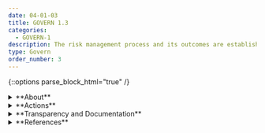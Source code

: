 ```yaml
---
date: 04-01-03
title: GOVERN 1.3
categories:
  - GOVERN-1
description: The risk management process and its outcomes are established through transparent mechanisms and all significant risks are measured.
type: Govern
order_number: 3
---
```

{::options parse_block_html="true" /}


<details>
<summary markdown="span">**About**</summary>
<br>
Clear policies and procedures are necessary to communicate roles and responsibilities for the Map, Measure and Manage functions across the AI lifecycle.

Standardized documentation can operationalize how organizational AI risk management processes are implemented and recorded. Systematizing documentation can also enhance accountability efforts. By adding their contact information to a work product document, AI actors can improve communication, increase ownership of work products, and potentially enhance consideration of product quality. Documentation may generate downstream benefits related to improved system replicability and robustness. Proper documentation storage and access procedures allow for quick retrieval of critical information during a negative incident.

</details>

<details>
<summary markdown="span">**Actions**</summary>
- Establish and regularly review documentation policies that address information related to:
    - AI actor contact information
    - Business justification
    - Scope and usage
    - Assumptions and limitations
    - Description of training data
    - Algorithmic methodology
    - Evaluated alternative approaches
    - Description of output data
    - Testing and validation results
    - Down- and up-stream dependencies
    - Plans for deployment, monitoring, and change management
    - Stakeholder engagement plans
- Verify documentation policies for AI systems are standardized across the organization and up to date.
- Establish policies for a model documentation inventory system and regularly review its completeness, usability, and efficacy.
- Establish mechanisms to regularly review the efficacy of risk management processes.
- Identify AI actors responsible for evaluating efficacy of risk management processes and approaches, and for course-correction based on results.


</details>

<details>
<summary markdown="span">**Transparency and Documentation**</summary>
<br>
**Organizations can document the following:**
- To what extent has the entity clarified the roles, responsibilities, and delegated authorities to relevant stakeholders?
- What are the roles, responsibilities, and delegation of authorities of personnel involved in the design, development, deployment, assessment and monitoring of the AI system?
- How will the appropriate performance metrics, such as accuracy, of the AI be monitored after the AI is deployed? How much distributional shift or model drift from baseline performance is acceptable?

**AI Transparency Resources:**
- [GAO-21-519SP: AI Accountability Framework for Federal Agencies & Other Entities](https://www.gao.gov/products/gao-21-519sp)
- [Intel.gov: AI Ethics Framework for Intelligence Community  - 2020](https://www.intelligence.gov/artificial-intelligence-ethics-framework-for-the-intelligence-community)
</details>

<details>
<summary markdown="span">**References**</summary>
<br>
Bd. Governors Fed. Rsrv. Sys., Supervisory Guidance on Model Risk Management, SR Letter 11-7 (Apr. 4, 2011).

Off. Comptroller Currency, Comptroller’s Handbook: Model Risk Management (Aug. 2021). [URL](https://www.occ.gov/publications-and-resources/publications/comptrollers-handbook/files/model-risk-management/index-model-risk-management.html)

Margaret Mitchell et al., “Model Cards for Model Reporting.” Proceedings of 2019 FATML Conference. [URL](https://arxiv.org/pdf/1810.03993.pdf)

Timnit Gebru et al., “Datasheets for Datasets,” Communications of the ACM 64, No. 12, 2021. [URL](https://arxiv.org/pdf/1803.09010.pdf)

Bender, E. M., Friedman, B. & McMillan-Major, A., (2022). A Guide for Writing Data Statements for Natural Language Processing. University of Washington. Accessed July 14, 2022. [URL](https://techpolicylab.uw.edu/wp-content/uploads/2021/11/Data_Statements_Guide_V2.pdf)

M. Arnold, R. K. E. Bellamy, M. Hind, et al. FactSheets: Increasing trust in AI services through supplier’s declarations of conformity. IBM Journal of Research and Development 63, 4/5 (July-September 2019), 6:1-6:13. [URL](https://techpolicylab.uw.edu/wp-content/uploads/2021/11/Data_Statements_Guide_V2.pdf)

John Richards, David Piorkowski, Michael Hind, et al. A Human-Centered Methodology for Creating AI FactSheets. Bulletin of the IEEE Computer Society Technical Committee on Data Engineering. [URL](http://sites.computer.org/debull/A21dec/p47.pdf)

OECD (2022), “OECD Framework for the Classification of AI systems”, OECD Digital Economy Papers, No. 323, OECD Publishing, Paris. [URL](https://doi.org/10.1787/cb6d9eca-en)
</details>
